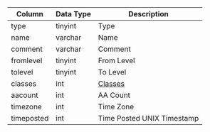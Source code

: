 | Column     | Data Type | Description                                                                      |
| ---------- | --------- | -------------------------------------------------------------------------------- |
| type       | tinyint   | Type                                                                             |
| name       | varchar   | Name                                                                             |
| comment    | varchar   | Comment                                                                          |
| fromlevel  | tinyint   | From Level                                                                       |
| tolevel    | tinyint   | To Level                                                                         |
| classes    | int       | [Classes](https://eqemu.gitbook.io/server/categories/reference-lists/class-list) |
| aacount    | int       | AA Count                                                                         |
| timezone   | int       | Time Zone                                                                        |
| timeposted | int       | Time Posted UNIX Timestamp                                                       |